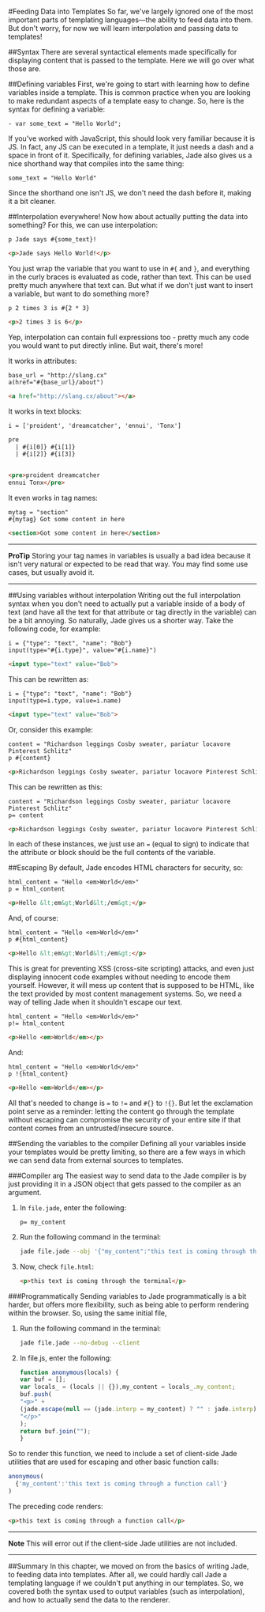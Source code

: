 #Feeding Data into Templates
So far, we've largely ignored one of the most important parts of templating languages—the ability to feed data into them. But don't worry, for now we will learn interpolation and passing data to templates!

##Syntax
There are several syntactical elements made specifically for displaying content that is passed to the template. Here we will go over what those are.

##Defining variables
First, we're going to start with learning how to define variables inside a template. This is common practice when you are looking to make redundant aspects of a template easy to change. So, here is the syntax for defining a variable:

```jade
- var some_text = "Hello World";
```

If you've worked with JavaScript, this should look very familiar because it is JS. In fact, any JS can be executed in a template, it just needs a dash and a space in front of it. Specifically, for defining variables, Jade also gives us a nice shorthand way that compiles into the same thing:

```jade
some_text = "Hello World"
```

Since the shorthand one isn't JS, we don't need the dash before it, making it a bit cleaner.

##Interpolation everywhere!
Now how about actually putting the data into something? For this, we can use interpolation:

```jade
p Jade says #{some_text}!
```

```html
<p>Jade says Hello World!</p>
```

You just wrap the variable that you want to use in `#{` and `}`, and everything in the curly braces is evaluated as code, rather than text. This can be used pretty much anywhere that text can. But what if we don't just want to insert a variable, but want to do something more?

```jade
p 2 times 3 is #{2 * 3}
```

```html
<p>2 times 3 is 6</p>
```

Yep, interpolation can contain full expressions too - pretty much any code you would want to put directly inline. But wait, there's more!

It works in attributes:

```jade
base_url = "http://slang.cx"
a(href="#{base_url}/about")
```

```html
<a href="http://slang.cx/about"></a>
```

It works in text blocks:

```jade
i = ['proident', 'dreamcatcher', 'ennui', 'Tonx']
```

```html
pre
  | #{i[0]} #{i[1]}
  | #{i[2]} #{i[3]}


<pre>proident dreamcatcher
ennui Tonx</pre>
```

It even works in tag names:

```jade
mytag = "section"
#{mytag} Got some content in here
```

```html
<section>Got some content in here</section>
```

------------------------
**ProTip**
Storing your tag names in variables is usually a bad idea because it isn't very natural or expected to be read that way. You may find some use cases, but usually avoid it.

------------------------

##Using variables without interpolation
Writing out the full interpolation syntax when you don't need to actually put a variable inside of a body of text (and have all the text for that attribute or tag directly in the variable) can be a bit annoying. So naturally, Jade gives us a shorter way. Take the following code, for example:

```jade
i = {"type": "text", "name": "Bob"}
input(type="#{i.type}", value="#{i.name}")
```

```html
<input type="text" value="Bob">
```

This can be rewritten as:

```jade
i = {"type": "text", "name": "Bob"}
input(type=i.type, value=i.name)
```

```html
<input type="text" value="Bob">
```

Or, consider this example:

```jade
content = "Richardson leggings Cosby sweater, pariatur locavore Pinterest Schlitz"
p #{content}
```

```html
<p>Richardson leggings Cosby sweater, pariatur locavore Pinterest Schlitz</p>
```

This can be rewritten as this:

```jade
content = "Richardson leggings Cosby sweater, pariatur locavore Pinterest Schlitz"
p= content
```

```html
<p>Richardson leggings Cosby sweater, pariatur locavore Pinterest Schlitz</p>
```

In each of these instances, we just use an `=` (equal to sign) to indicate that the attribute or block should be the full contents of the variable.

##Escaping
By default, Jade encodes HTML characters for security, so:

```jade
html_content = "Hello <em>World</em>"
p = html_content
```

```html
<p>Hello &lt;em&gt;World&lt;/em&gt;</p>
```

And, of course:

```jade
html_content = "Hello <em>World</em>"
p #{html_content}
```

```html
<p>Hello &lt;em&gt;World&lt;/em&gt;</p>
```

This is great for preventing XSS (cross-site scripting) attacks, and even just displaying innocent code examples without needing to encode them yourself. However, it will mess up content that is supposed to be HTML, like the text provided by most content management systems. So, we need a way of telling Jade when it shouldn't escape our text.

```jade
html_content = "Hello <em>World</em>"
p!= html_content
```

```html
<p>Hello <em>World</em></p>
```

And:

```jade
html_content = "Hello <em>World</em>"
p !{html_content}
```

```html
<p>Hello <em>World</em></p>
```

All that's needed to change is `=` to `!=` and `#{}` to `!{}`. But let the exclamation point serve as a reminder: letting the content go through the template without escaping can compromise the security of your entire site if that content comes from an untrusted/insecure source.

##Sending the variables to the compiler
Defining all your variables inside your templates would be pretty limiting, so there are a few ways in which we can send data from external sources to templates.

###Compiler arg
The easiest way to send data to the Jade compiler is by just providing it in a JSON object that gets passed to the compiler as an argument.

1. In `file.jade`, enter the following:

    ```jade
    p= my_content
    ```

2. Run the following command in the terminal:
    ```bash
    jade file.jade --obj '{"my_content":"this text is coming through the terminal"}'
    ```

3. Now, check `file.html`:

    ```html
    <p>this text is coming through the terminal</p>
    ```

###Programmatically
Sending variables to Jade programmatically is a bit harder, but offers more flexibility, such as being able to perform rendering within the browser. So, using the same initial file, 


1. Run the following command in the terminal:

    ```bash
    jade file.jade --no-debug --client
    ```

2. In file.js, enter the following:

    ```js
    function anonymous(locals) {
    var buf = [];
    var locals_ = (locals || {}),my_content = locals_.my_content;
    buf.push(
    "<p>" +
    (jade.escape(null == (jade.interp = my_content) ? "" : jade.interp)) +
    "</p>"
    );
    return buf.join("");
    }
    ```

So to render this function, we need to include a set of client-side Jade utilities that are used for escaping and other basic function calls:

```js
anonymous(
  {'my_content':'this text is coming through a function call'}
)
```

The preceding code renders:

```html
<p>this text is coming through a function call</p>
```

------------------------
**Note**
This will error out if the client-side Jade utilities are not included.

------------------------

##Summary
In this chapter, we moved on from the basics of writing Jade, to feeding data into templates. After all, we could hardly call Jade a templating language if we couldn't put anything in our templates. So, we covered both the syntax used to output variables (such as interpolation), and how to actually send the data to the renderer.
